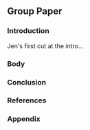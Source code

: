 ## Group Paper

### Introduction
Jen's first cut at the intro...

### Body

### Conclusion

### References

### Appendix



